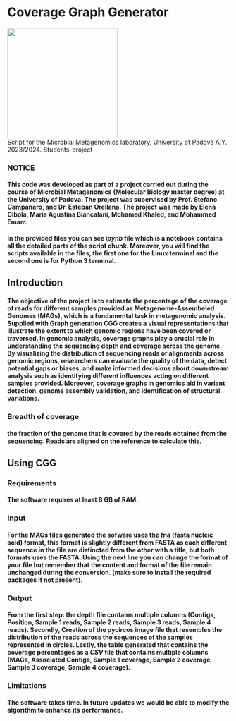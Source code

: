 # Coverage Graph Generator 
<div><img src="https://github.com/mohammedemamkhattab/CGGS/assets/134694182/f786dfb1-dbf0-4873-a64c-63ee2a352d94" width="250"/> </div>
Script for the Microbial Metagenomics laboratory, University of Padova A.Y. 2023/2024. Students-project


### NOTICE
#### This code was developed as part of a project carried out during the course of Microbial Metagenomics (Molecular Biology master degree) at the University of Padova. The project was supervised by Prof. Stefano Campanaro, and Dr. Esteban Orellana. The project was made by Elena Cibola, Maria Agustina Biancalani, Mohamed Khaled, and Mohammed Emam.
#### In the provided files you can see *ipynb* file which is a notebook contains all the detailed parts of the script chunk. Moreover, you will find the scripts available in the files, the first one for the Linux terminal and the second one is for Python 3 terminal.

## Introduction 
#### The objective of the project is to estimate the percentage of the coverage of reads for different samples provided as Metagenome-Assembeled Genomes (MAGs), which is a fundamental task in metagenomic analysis. Supplied with Graph generation CGG creates a visual representations that illustrate the extent to which genomic regions have been covered or traversed. In genomic analysis, coverage graphs play a crucial role in understanding the sequencing depth and coverage across the genome. By visualizing the distribution of sequencing reads or alignments across genomic regions, researchers can evaluate the quality of the data, detect potential gaps or biases, and make informed decisions about downstream analysis such as identifying different influences acting on different samples provided. Moreover, coverage graphs in genomics aid in variant detection, genome assembly validation, and identification of structural variations.

### **Breadth of coverage**
   #### the fraction of the genome that is covered by the reads obtained from the sequencing. Reads are aligned on the reference to calculate this.
   
## Using CGG 
### Requirements 
#### The software requires at least 8 GB of RAM.

### Input
#### For the MAGs files generated the sofware uses the fna (fasta nucleic acid) format, this format is slightly different from FASTA as each different sequence in the file are distincted from the other with a title, but both formats uses the FASTA. Using the next line you can change the format of your file but remember that the content and format of the file remain unchanged during the conversion. (make sure to install the required packages if not present).

### Output
#### From the first step: the depth file contains multiple columns (Contigs, Position, Sample 1 reads, Sample 2 reads, Sample 3 reads, Sample 4 reads). Secondly, Creation of the pycircos image file that resembles the distribution of the reads across the sequences of the samples represented in circles. Lastly, the table generated that contains the coverage percentages as a _CSV_ file that contains multiple columns (MAGs, Associated Contigs, Sample 1 coverage, Sample 2 coverage, Sample 3 coverage, Sample 4 coverage).

### Limitations
#### The software takes time. In future updates we would be able to modify the algorithm to enhance its performance.
